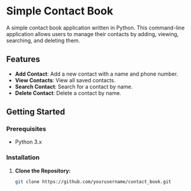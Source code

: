 # Simple Contact Book

A simple contact book application written in Python. This command-line application allows users to manage their contacts by adding, viewing, searching, and deleting them.

## Features

- **Add Contact**: Add a new contact with a name and phone number.
- **View Contacts**: View all saved contacts.
- **Search Contact**: Search for a contact by name.
- **Delete Contact**: Delete a contact by name.

## Getting Started

### Prerequisites

- Python 3.x

### Installation

1. **Clone the Repository:**

   ```bash
   git clone https://github.com/yourusername/contact_book.git

